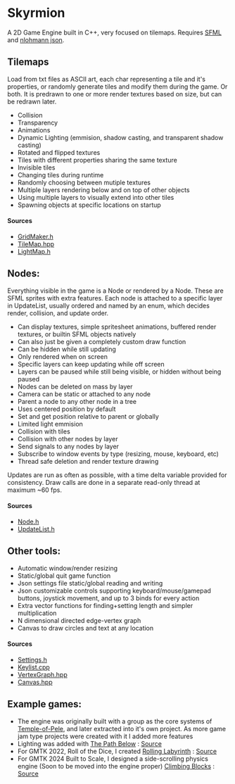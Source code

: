 # Skyrmion
A 2D Game Engine built in C++, very focused on tilemaps.
Requires [SFML](https://www.sfml-dev.org/) and [nlohmann json](https://json.nlohmann.me/).

## Tilemaps

Load from txt files as ASCII art, each char representing a tile and it's properties, or randomly generate tiles and modify them during the game. Or both. It is predrawn to one or more render textures based on size, but can be redrawn later.

- Collision
- Transparency
- Animations
- Dynamic Lighting (emmision, shadow casting, and transparent shadow casting)
- Rotated and flipped textures
- Tiles with different properties sharing the same texture
- Invisible tiles
- Changing tiles during runtime
- Randomly choosing between mutiple textures
- Multiple layers rendering below and on top of other objects
- Using multiple layers to visually extend into other tiles
- Spawning objects at specific locations on startup

#### Sources
- [GridMaker.h](https://github.com/stuin/Skyrmion/blob/main/tiling/GridMaker.h)
- [TileMap.hpp](https://github.com/stuin/Skyrmion/blob/main/tiling/TileMap.hpp)
- [LightMap.h](https://github.com/stuin/Skyrmion/blob/main/tiling/LightMap.h)

## Nodes:
Everything visible in the game is a Node or rendered by a Node. These are SFML sprites with extra features.
Each node is attached to a specific layer in UpdateList, usually ordered and named by an enum, which decides render, collision, and update order.

- Can display textures, simple spritesheet animations, buffered render textures, or builtin SFML objects natively
- Can also just be given a completely custom draw function
- Can be hidden while still updating
- Only rendered when on screen
- Specific layers can keep updating while off screen
- Layers can be paused while still being visible, or hidden without being paused
- Nodes can be deleted on mass by layer
- Camera can be static or attached to any node
- Parent a node to any other node in a tree
- Uses centered position by default
- Set and get position relative to parent or globally
- Limited light emmision
- Collision with tiles
- Collision with other nodes by layer
- Send signals to any nodes by layer
- Subscribe to window events by type (resizing, mouse, keyboard, etc)
- Thread safe deletion and render texture drawing

Updates are run as often as possible, with a time delta variable provided for consistency. Draw calls are done in a separate  read-only thread at maximum ~60 fps.

#### Sources
- [Node.h](https://github.com/stuin/Skyrmion/blob/main/Node.h)
- [UpdateList.h](https://github.com/stuin/Skyrmion/blob/main/UpdateList.h)

## Other tools:

- Automatic window/render resizing
- Static/global quit game function
- Json settings file static/global reading and writing  
- Json customizable controls supporting keyboard/mouse/gamepad buttons, joystick movement, and up to 3 binds for every action
- Extra vector functions for finding+setting length and simpler multiplication
- N dimensional directed edge-vertex graph
- Canvas to draw circles and text at any location

#### Sources
- [Settings.h](https://github.com/stuin/Skyrmion/blob/main/input/Settings.h)
- [Keylist.cpp](https://github.com/stuin/Skyrmion/blob/main/input/Keylist.cpp)
- [VertexGraph.hpp](https://github.com/stuin/Skyrmion/blob/main/util/VertexGraph.hpp)
- [Canvas.hpp](https://github.com/stuin/Skyrmion/blob/main/util/Canvas.hpp)

## Example games:
- The engine was originally built with a group as the core systems of [Temple-of-Pele](https://github.com/skyrmiongames/Temple-of-Pele), and later extracted into it's own project. As more game jam type projects were created with it I added more features
- Lighting was added with [The Path Below](https://stuin.itch.io/the-path-below) : [Source](https://github.com/stuin/ThePathBelow)
- For GMTK 2022, Roll of the Dice, I created [Rolling Labyrinth](https://stuin.itch.io/rolling-labyrinth) : [Source](https://github.com/stuin/RollingLabyrinth)
- For GMTK 2024 Built to Scale, I designed a side-scrolling physics engine (Soon to be moved into the engine proper) [Climbing Blocks](https://stuin.itch.io/climbing-blocks) : [Source](https://github.com/stuin/ClimbingBlocks)